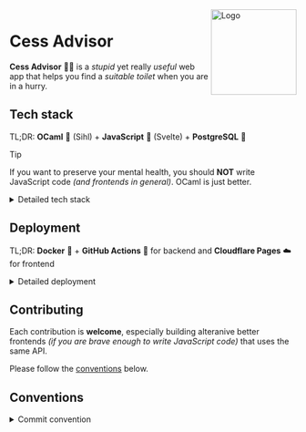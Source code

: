 <img src="https://github.com/Favo02/cess-advisor/assets/59796435/f71a96e5-5769-46e4-a547-93cff46b1b7b" width="150" align="right" alt="Logo" />

# Cess Advisor

**Cess Advisor** 🐪🚽 is a _stupid_ yet really _useful_ web app that helps you find a _suitable toilet_ when you are in a hurry.

## Tech stack

TL;DR: **OCaml** 🐪 (Sihl) + **JavaScript** 🤢 (Svelte) + **PostgreSQL** 🐘

> [!TIP]
> If you want to preserve your mental health, you should **NOT** write JavaScript code _(and frontends in general)_. OCaml is just better.

<details>
<summary>Detailed tech stack</summary>

- Backend: **OCaml** 🐪
  - [Sihl](https://github.com/oxidizing/sihl): OCaml framework for building web apps
  - [Opium](https://github.com/rgrinberg/opium/): OCaml library for managing HTTP requests
  - [Caqti](https://github.com/paurkedal/ocaml-caqti): OCaml library for interacting with databases
  - [Yojson](https://github.com/ocaml-community/yojson): OCaml library for JSON serialization
  - [Validate](https://github.com/Axot017/validate): OCaml library for validating schemas

- Frontend: **JavaScript** 🤢
  - [Sveltekit](https://kit.svelte.dev/): JavaScript framework for web development
  - [Tailwind CSS](https://tailwindcss.com/): CSS framework
  - [DaisyUI](https://daisyui.com/): Tailwind components library

- Database: 🐘
  - [PostgreSQL](https://www.postgresql.org/): relational database

</details>

## Deployment

TL;DR: **Docker** 🐳 + **GitHub Actions** 🤖 for backend and **Cloudflare Pages** ☁️ for frontend

<details>
<summary>Detailed deployment</summary>

- Backend: **Docker** 🐳 + **GitHub Actions** 🤖
  - each time a commit is pushed to the `main` branch, `deploy` GitHub action is triggered
  - the action builds the Docker image and pushes it to the GitHub container registry
  - the image is then pulled by my homelab server (periodically checked with Watchtower) and the container is started
  - the backend is available at [https://cessadvisorapi.favo02.dev](https://cessadvisorapi.favo02.dev)

- **Frontend**: **Cloudflare Pages** ☁️
  - each time a commit is pushed to the `main` branch, the Cloudflare pages integration detects the change
  - the integration builds the Sveltekit app with some magic
  - the frontend is available at [https://cessadvisor.pages.dev](https://cessadvisor.pages.dev) (and [https://cessadvisor.favo02.dev](https://cessadvisor.favo02.dev))

</details>

## Contributing

Each contribution is **welcome**, especially building alteranive better frontends _(if you are brave enough to write JavaScript code)_ that uses the same API.

Please follow the [conventions](#conventions) below.

## Conventions

<details>
<summary>Commit convention</summary>

This project follows the following **commit convention**: `<type>(<part>/<scope>): <summary>`

- **Type**: commit type
  - `feat`: add new feature
  - `fix`: bug fix
  - `refactor`: code refactoring
  - `build`: build system _(dependencies, ...)_
  - `test`: add tests
  - `docs`: documentation changes
  - `ci`: continuous integration _(github actions, ...)_

- **Module**/**Scope**: commit part (mandatory) and scope (optional)
  - `be/`: backend
    - `handlers`: request handlers
    - `middlewares`: middleware functions
    - `utils`: utility module
  - `fe/`: frontend
    - `components`: components
    - `pages`: pages _(routing)_
    - `services`: interaction with backend API
    - `validators`: form validators
  - `db/`: database
    - `tables`: tables
  - `repo`: repository _(omit scope)_

- **Summary**: commit summary, present tense, start with lowercase, no period at the end

_Adding new scopes is allowed if necessary, just add it to the list above._

</details>
